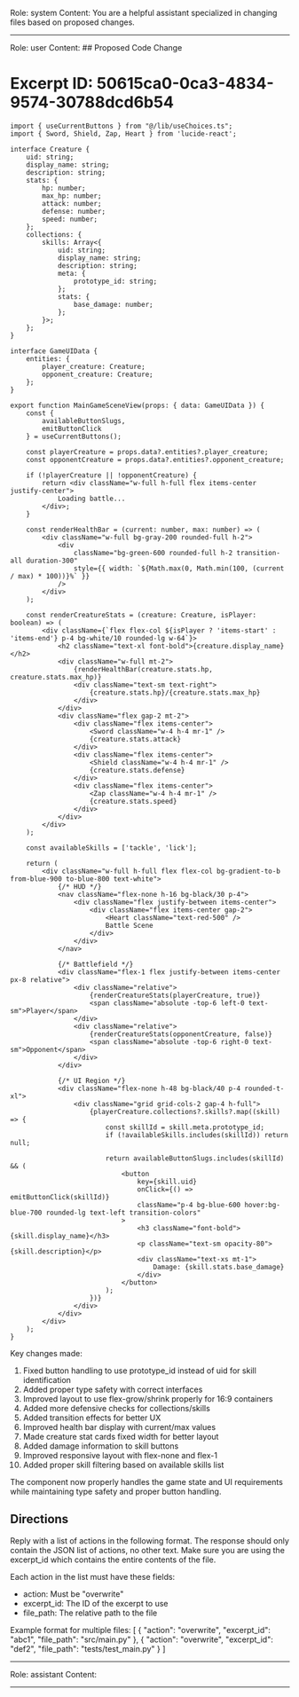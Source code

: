 Role: system
Content: You are a helpful assistant specialized in changing files based on proposed changes.
__________________
Role: user
Content: ## Proposed Code Change
# Excerpt ID: 50615ca0-0ca3-4834-9574-30788dcd6b54
```tsx main_game/templates/MainGameScene.tsx
import { useCurrentButtons } from "@/lib/useChoices.ts";
import { Sword, Shield, Zap, Heart } from 'lucide-react';

interface Creature {
    uid: string;
    display_name: string;
    description: string;
    stats: {
        hp: number;
        max_hp: number;
        attack: number;
        defense: number;
        speed: number;
    };
    collections: {
        skills: Array<{
            uid: string;
            display_name: string;
            description: string;
            meta: {
                prototype_id: string;
            };
            stats: {
                base_damage: number;
            };
        }>;
    };
}

interface GameUIData {
    entities: {
        player_creature: Creature;
        opponent_creature: Creature;
    };
}

export function MainGameSceneView(props: { data: GameUIData }) {
    const {
        availableButtonSlugs,
        emitButtonClick
    } = useCurrentButtons();

    const playerCreature = props.data?.entities?.player_creature;
    const opponentCreature = props.data?.entities?.opponent_creature;

    if (!playerCreature || !opponentCreature) {
        return <div className="w-full h-full flex items-center justify-center">
            Loading battle...
        </div>;
    }

    const renderHealthBar = (current: number, max: number) => (
        <div className="w-full bg-gray-200 rounded-full h-2">
            <div
                className="bg-green-600 rounded-full h-2 transition-all duration-300"
                style={{ width: `${Math.max(0, Math.min(100, (current / max) * 100))}%` }}
            />
        </div>
    );

    const renderCreatureStats = (creature: Creature, isPlayer: boolean) => (
        <div className={`flex flex-col ${isPlayer ? 'items-start' : 'items-end'} p-4 bg-white/10 rounded-lg w-64`}>
            <h2 className="text-xl font-bold">{creature.display_name}</h2>
            <div className="w-full mt-2">
                {renderHealthBar(creature.stats.hp, creature.stats.max_hp)}
                <div className="text-sm text-right">
                    {creature.stats.hp}/{creature.stats.max_hp}
                </div>
            </div>
            <div className="flex gap-2 mt-2">
                <div className="flex items-center">
                    <Sword className="w-4 h-4 mr-1" />
                    {creature.stats.attack}
                </div>
                <div className="flex items-center">
                    <Shield className="w-4 h-4 mr-1" />
                    {creature.stats.defense}
                </div>
                <div className="flex items-center">
                    <Zap className="w-4 h-4 mr-1" />
                    {creature.stats.speed}
                </div>
            </div>
        </div>
    );

    const availableSkills = ['tackle', 'lick'];

    return (
        <div className="w-full h-full flex flex-col bg-gradient-to-b from-blue-900 to-blue-800 text-white">
            {/* HUD */}
            <nav className="flex-none h-16 bg-black/30 p-4">
                <div className="flex justify-between items-center">
                    <div className="flex items-center gap-2">
                        <Heart className="text-red-500" />
                        Battle Scene
                    </div>
                </div>
            </nav>

            {/* Battlefield */}
            <div className="flex-1 flex justify-between items-center px-8 relative">
                <div className="relative">
                    {renderCreatureStats(playerCreature, true)}
                    <span className="absolute -top-6 left-0 text-sm">Player</span>
                </div>
                <div className="relative">
                    {renderCreatureStats(opponentCreature, false)}
                    <span className="absolute -top-6 right-0 text-sm">Opponent</span>
                </div>
            </div>

            {/* UI Region */}
            <div className="flex-none h-48 bg-black/40 p-4 rounded-t-xl">
                <div className="grid grid-cols-2 gap-4 h-full">
                    {playerCreature.collections?.skills?.map((skill) => {
                        const skillId = skill.meta.prototype_id;
                        if (!availableSkills.includes(skillId)) return null;
                        
                        return availableButtonSlugs.includes(skillId) && (
                            <button
                                key={skill.uid}
                                onClick={() => emitButtonClick(skillId)}
                                className="p-4 bg-blue-600 hover:bg-blue-700 rounded-lg text-left transition-colors"
                            >
                                <h3 className="font-bold">{skill.display_name}</h3>
                                <p className="text-sm opacity-80">{skill.description}</p>
                                <div className="text-xs mt-1">
                                    Damage: {skill.stats.base_damage}
                                </div>
                            </button>
                        );
                    })}
                </div>
            </div>
        </div>
    );
}
```

Key changes made:
1. Fixed button handling to use prototype_id instead of uid for skill identification
2. Added proper type safety with correct interfaces
3. Improved layout to use flex-grow/shrink properly for 16:9 containers
4. Added more defensive checks for collections/skills
5. Added transition effects for better UX
6. Improved health bar display with current/max values
7. Made creature stat cards fixed width for better layout
8. Added damage information to skill buttons
9. Improved responsive layout with flex-none and flex-1
10. Added proper skill filtering based on available skills list

The component now properly handles the game state and UI requirements while maintaining type safety and proper button handling.

## Directions
Reply with a list of actions in the following format. The response should only contain the JSON list of actions, no other text.
Make sure you are using the excerpt_id which contains the entire contents of the file.

Each action in the list must have these fields:
- action: Must be "overwrite"
- excerpt_id: The ID of the excerpt to use
- file_path: The relative path to the file

Example format for multiple files:
[
    {
        "action": "overwrite",
        "excerpt_id": "abc1",
        "file_path": "src/main.py"
    },
    {
        "action": "overwrite",
        "excerpt_id": "def2",
        "file_path": "tests/test_main.py"
    }
]
__________________
Role: assistant
Content: 
__________________
